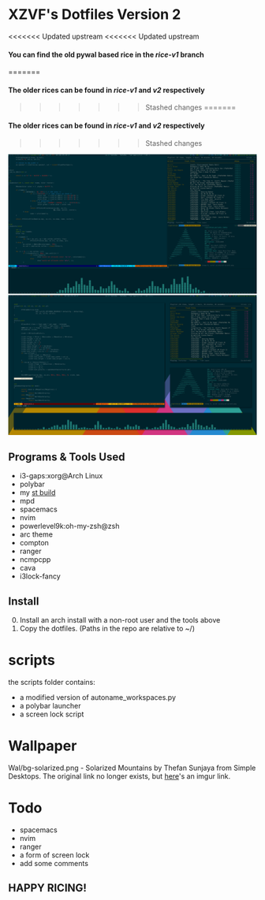 # XZVF's Dotfiles Version 2

<<<<<<< Updated upstream
<<<<<<< Updated upstream
#### You can find the old pywal based rice in the _rice-v1_ branch
=======
#### The older rices can be found in _rice-v1_ and _v2_ respectively
>>>>>>> Stashed changes
=======
#### The older rices can be found in _rice-v1_ and _v2_ respectively
>>>>>>> Stashed changes

![Screenshot 1](scrots/v2-scrot1.png)
![Screenshot 2](scrots/v2-scrot2.png)


## Programs & Tools Used
- i3-gaps:xorg@Arch Linux
- polybar
- my [st build](https://github.com/x-zvf/st)
- mpd
- spacemacs
- nvim
- powerlevel9k:oh-my-zsh@zsh
- arc theme
- compton
- ranger
- ncmpcpp
- cava
- i3lock-fancy

## Install
0. Install an arch install with a non-root user and the tools above
1. Copy the dotfiles. (Paths in the repo are relative to ~/)

# scripts
the scripts folder contains:
- a modified version of autoname_workspaces.py
- a polybar launcher
- a screen lock script

# Wallpaper
Wal/bg-solarized.png - Solarized Mountains by Thefan Sunjaya from Simple Desktops. The original link no longer exists, but [here](http://i.imgur.com/JKDsRHa.png)'s an imgur link.

# Todo
- spacemacs
- nvim
- ranger
- a form of screen lock
- add some comments

## HAPPY RICING!
